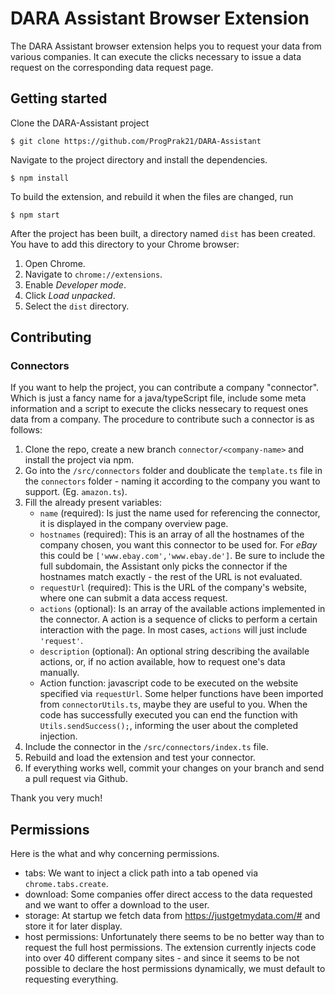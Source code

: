 # DARA Assistant Browser Extension
The DARA Assistant browser extension helps you to request your data from various companies. It can execute the clicks necessary to issue a data request on the corresponding data request page.

## Getting started

Clone the DARA-Assistant project

```
$ git clone https://github.com/ProgPrak21/DARA-Assistant
```

Navigate to the project directory and install the dependencies.

```
$ npm install
```

To build the extension, and rebuild it when the files are changed, run

```
$ npm start
```

After the project has been built, a directory named `dist` has been created. You have to add this directory to your Chrome browser:

1. Open Chrome.
2. Navigate to `chrome://extensions`.
3. Enable _Developer mode_.
4. Click _Load unpacked_.
5. Select the `dist` directory.

## Contributing

### Connectors
If you want to help the project, you can contribute a company \"connector\". Which is just a fancy name for a java/typeScript file, include some meta information and a script to execute the clicks nessecary to request ones data from a company. The procedure to contribute such a connector is as follows:

1. Clone the repo, create a new branch `connector/<company-name>` and install the project via npm.
2. Go into the `/src/connectors` folder and doublicate the `template.ts` file in the `connectors` folder - naming it according to the company you want to support. (Eg. `amazon.ts`).
3. Fill the already present variables:
   - `name` (required): Is just the name used for referencing the connector, it is displayed in the company overview page.
   - `hostnames` (required): This is an array of all the hostnames of the company chosen, you want this connector to be used for. For *eBay* this could be `['www.ebay.com','www.ebay.de']`. Be sure to include the full subdomain, the Assistant only picks the connector if the hostnames match exactly - the rest of the URL is not evaluated.
   - `requestUrl` (required): This is the URL of the company's website, where one can submit a data access request.
   - `actions` (optional): Is an array of the available actions implemented in the connector. A action is a sequence of clicks to perform a certain interaction with the page. In most cases, `actions` will just include `'request'`.
   - `description` (optional): An optional string describing the available actions, or, if no action available, how to request one's data manually.
   - Action function: javascript code to be executed on the website specified via `requestUrl`. Some helper functions have been imported from `connectorUtils.ts`, maybe they are useful to you. When the code has successfully executed you can end the function with `Utils.sendSuccess();`, informing the user about the completed injection.
4. Include the connector in the `/src/connectors/index.ts` file.
5. Rebuild and load the extension and test your connector.
6. If everything works well, commit your changes on your branch and send a pull request via Github.

Thank you very much!


## Permissions

Here is the what and why concerning permissions.

- tabs: We want to inject a click path into a tab opened via `chrome.tabs.create`.
- download: Some companies offer direct access to the data requested and we want to offer a download to the user.
- storage: At startup we fetch data from https://justgetmydata.com/# and store it for later display.
- host permissions: Unfortunately there seems to be no better way than to request the full host permissions. The extension currently injects code into over 40 different company sites - and since it seems to be not possible to declare the host permissions dynamically, we must default to requesting everything.
